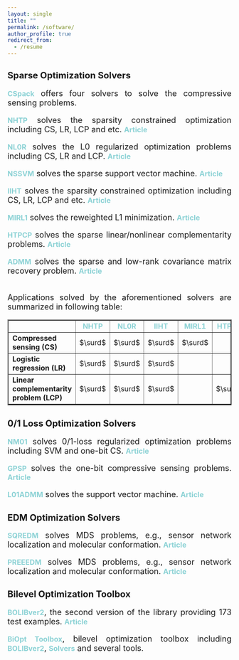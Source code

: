 ```yaml
---
layout: single
title: ""  
permalink: /software/
author_profile: true
redirect_from:
  - /resume
---
```

 
<style>
a:link {
  text-decoration: none;
}

a:visited {
  text-decoration: none;
}

a:hover {
  text-decoration: underline;
}

a:active {
  text-decoration: underline;
}
</style>




## <b style="font-size:20px">Sparse  Optimization Solvers</b>

  <font size=4> 
  <div style="text-align:justify"> 
  <a style="font-size: 16px; font-weight: bold; color:#8cd2d5" href="https://github.com/ShenglongZhou/CSpack" target="_blank">CSpack</a> offers four solvers to solve the compressive sensing problems.
  <p style="line-height: 1;"></p>
  
  <a style="font-size: 16px; font-weight: bold; color:#8cd2d5" href="https://github.com/ShenglongZhou/NHTPver2" target="_blank">NHTP</a> solves the sparsity constrained optimization including CS, LR, LCP and etc. <a style="font-size: 16px; font-weight: bold; color:#8cd2d5"  href="https://www.jmlr.org/papers/volume22/19-026/19-026.pdf" target="_blank">Article</a> 
  <p style="line-height: 1;"></p>
    
  <a style="font-size: 16px; font-weight: bold; color:#8cd2d5" href="https://github.com/ShenglongZhou/NL0R" target="_blank">NL0R</a> solves the L0 regularized optimization problems including CS, LR and LCP. <a style="font-size: 16px; font-weight: bold; color:#8cd2d5" href="https://link.springer.com/article/10.1007%2Fs11075-021-01085-x" target="_blank">Article</a> 
  <p style="line-height: 1;"></p>

   <a style="font-size: 16px; font-weight: bold; color:#8cd2d5" href="https://github.com/ShenglongZhou/NSSVM" target="_blank">NSSVM</a> solves the sparse support vector machine.  <a style="font-size: 16px; font-weight: bold; color:#8cd2d5" href="https://ieeexplore.ieee.org/document/9415153" target="_blank">Article</a> 
  <p style="line-height: 1;"></p>
  
  <!--- <details>
  <summary><span style="color:#8cd2d5"><b style="font-size:16px">Click for more solvers</b></span></summary>
  <br> --->

  <a style="font-size: 16px; font-weight: bold; color:#8cd2d5" href="https://github.com/ShenglongZhou/IIHT" target="_blank">IIHT</a> solves the sparsity constrained optimization including CS, LR, LCP and etc. <a style="font-size: 16px; font-weight: bold; color:#8cd2d5" href="http://www.yokohamapublishers.jp/online2/oppjo/vol13/p325.html" target="_blank">Article</a>  
  <p style="line-height: 1;"></p>
 
  <a style="font-size: 16px; font-weight: bold; color:#8cd2d5" href="https://github.com/ShenglongZhou/MIRL1" target="_blank">MIRL1</a> solves the reweighted L1 minimization.    <a style="font-size: 16px; font-weight: bold; color:#8cd2d5" href="https://doi.org/10.1093/imaiai/iaw002" target="_blank">Article</a> 
  <p style="line-height: 1;"></p>
 
  <a style="font-size: 16px; font-weight: bold; color:#8cd2d5" href="https://github.com/ShenglongZhou/HTPCP" target="_blank">HTPCP</a> solves the sparse linear/nonlinear complementarity problems. <a style="font-size: 16px; font-weight: bold; color:#8cd2d5" href="https://link.springer.com/article/10.1007/s11590-014-0834-7" target="_blank">Article</a>  
  <p style="line-height: 1;"></p>

  <a style="font-size: 16px; font-weight: bold; color:#8cd2d5" href="https://github.com/ShenglongZhou/ADMM" target="_blank">ADMM</a> solves the sparse and low-rank covariance matrix recovery problem.  <a style="font-size: 16px; font-weight: bold; color:#8cd2d5" href="https://link.springer.com/article/10.1007/s40305-014-0058-7" target="_blank">Article</a> <br><br>
 
   Applications solved by the aforementioned solvers are summarized in following table:<br>

   <table border="2" width="0.5">
      <tr>
        <td style="width:20%" align="center"> </td>
        <td style="width:5%" align="center"><a style="font-size: 16px; font-weight: bold; color:#8cd2d5"  href="https://github.com/ShenglongZhou/NHTPver2" target="_blank">NHTP</a></td>
        <td style="width:5%" align="center"><a style="font-size: 16px; font-weight: bold; color:#8cd2d5"  href="https://github.com/ShenglongZhou/NL0R" target="_blank">NL0R</a></td>
        <td style="width:5%" align="center"><a style="font-size: 16px; font-weight: bold; color:#8cd2d5"  href="https://github.com/ShenglongZhou/IIHT" target="_blank">IIHT</a></td>
        <td style="width:5%" align="center"><a style="font-size: 16px; font-weight: bold; color:#8cd2d5" href="https://github.com/ShenglongZhou/MIRL1" target="_blank">MIRL1</a></td>
        <td style="width:5%" align="center"><a style="font-size: 16px; font-weight: bold; color:#8cd2d5"  href="https://github.com/ShenglongZhou/HTPCP" target="_blank">HTPCP</a></td>
      </tr>
       <tr>
          <td style="width:20%" align="left"><b>Compressed sensing (CS)</b></td>
          <td style="width:5%" align="center">$\surd$</td>
          <td style="width:5%" align="center">$\surd$</td>
          <td style="width:5%" align="center">$\surd$</td>
          <td style="width:5%" align="center">$\surd$</td>
          <td style="width:5%" align="center"> </td> 
      </tr>
        <tr>
          <td style="width:20%" align="left"><b>Logistic regression (LR)</b></td>
          <td style="width:5%" align="center">$\surd$</td>
          <td style="width:5%" align="center">$\surd$</td>
          <td style="width:5%" align="center">$\surd$</td>
          <td style="width:5%" align="center"> </td> 
          <td style="width:5%" align="center"> </td> 
      </tr>
        <tr>
          <td style="width:20%" align="left"><b>Linear complementarity problem (LCP)</b></td>
          <td style="width:5%" align="center">$\surd$</td>
          <td style="width:5%" align="center">$\surd$</td>
          <td style="width:5%" align="center">$\surd$</td>
          <td style="width:5%" align="center"> </td>
          <td style="width:5%" align="center">$\surd$</td> 
      </tr>
      </table> 
   </div> </font>



## <b style="font-size:20px">0/1 Loss Optimization Solvers</b>

  <font size=4> 
  <div style="text-align:justify"> 
    
  <a style="font-size: 16px; font-weight: bold; color:#8cd2d5" href="https://github.com/ShenglongZhou/GPSP" target="_blank">NM01</a> solves 0/1-loss regularized optimization problems including SVM and one-bit CS.  <a style="font-size: 16px; font-weight: bold; color:#8cd2d5" href="https://www.researchgate.net/publication/350442413" target="_blank">Article</a>  
  <p style="line-height: 1;"></p>
    
    
  <a style="font-size: 16px; font-weight: bold; color:#8cd2d5" href="https://github.com/ShenglongZhou/GPSP" target="_blank">GPSP</a> solves the one-bit compressive sensing problems.  <a style="font-size: 16px; font-weight: bold; color:#8cd2d5" href="https://www.researchgate.net/publication/348371863" target="_blank">Article</a>  
  <p style="line-height: 1;"></p>

  <a style="font-size: 16px; font-weight: bold; color:#8cd2d5" href="https://github.com/Huajun-Wang/L01ADMM" target="_blank">L01ADMM</a> solves the support vector machine. 
  <a style="font-size: 16px; font-weight: bold; color:#8cd2d5" href="https://ieeexplore.ieee.org/document/9464733" target="_blank">Article</a> 
    
  </div> </font>
  


## <b style="font-size:20px">EDM Optimization Solvers</b>
  
  <font size=4> 
  <div style="text-align:justify"> 
  <a style="font-size: 16px; font-weight: bold; color:#8cd2d5" href="https://github.com/ShenglongZhou/SQREDM" target="_blank">SQREDM</a> solves MDS problems,  e.g.,  sensor network localization and molecular conformation.  <a style="font-size: 16px; font-weight: bold; color:#8cd2d5" href="https://ieeexplore.ieee.org/document/8399531" target="_blank">Article</a> 
  <p style="line-height: 1;"></p>

  <a style="font-size: 16px; font-weight: bold; color:#8cd2d5" href="https://github.com/ShenglongZhou/PREEEDM" target="_blank">PREEEDM</a> solves MDS problems,  e.g.,  sensor network localization and molecular conformation.   <a style="font-size: 16px; font-weight: bold; color:#8cd2d5" href="https://doi.org/10.1007/s12532-019-00168-0" target="_blank">Article</a>  
  </div></font>




## <b style="font-size:20px">Bilevel Optimization Toolbox </b>

  <font size=4>
  <div style="text-align:justify"> 
  <a style="font-size: 16px; font-weight: bold; color:#8cd2d5" href="https://biopt.github.io/bolib/" target="_blank">BOLIBver2</a>, the second version of  the library providing 173 test examples.  <a style="font-size: 16px; font-weight: bold; color:#8cd2d5" href="https://www.researchgate.net/publication/338375731" target="_blank">Article</a> 
  <p style="line-height: 1;"></p>

  <a style="font-size: 16px; font-weight: bold; color:#8cd2d5" href="https://biopt.github.io/" target="_blank">BiOpt Toolbox</a>,  bilevel optimization toolbox including <a style="font-size: 16px; font-weight: bold; color:#8cd2d5" href="https://biopt.github.io/bolib/" target="_blank">BOLIBver2</a>, 
  <a style="font-size: 16px; font-weight: bold; color:#8cd2d5" href="https://biopt.github.io/solvers/" target="_blank">Solvers</a> and several tools. 
  
  </div> </font>
